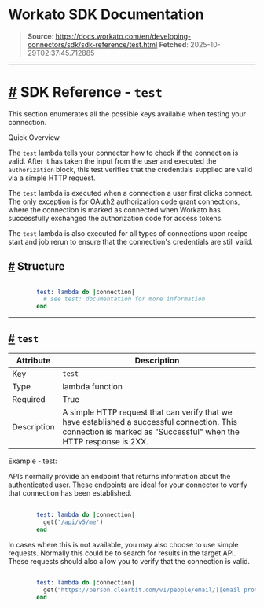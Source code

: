 # Workato SDK Documentation

> **Source**: https://docs.workato.com/en/developing-connectors/sdk/sdk-reference/test.html
> **Fetched**: 2025-10-29T02:37:45.712885

---

# [#](<#sdk-reference-test>) SDK Reference - `test`

This section enumerates all the possible keys available when testing your connection.

Quick Overview

The `test` lambda tells your connector how to check if the connection is valid. After it has taken the input from the user and executed the `authorization` block, this test verifies that the credentials supplied are valid via a simple HTTP request.

The `test` lambda is executed when a connection a user first clicks connect. The only exception is for OAuth2 authorization code grant connections, where the connection is marked as connected when Workato has successfully exchanged the authorization code for access tokens.

The `test` lambda is also executed for all types of connections upon recipe start and job rerun to ensure that the connection's credentials are still valid.

## [#](<#structure>) Structure
```ruby
 
        test: lambda do |connection|
          # see test: documentation for more information
        end


```

* * *

## [#](<#test>) `test`

Attribute | Description  
---|---  
Key | `test`  
Type | lambda function  
Required | True  
Description | A simple HTTP request that can verify that we have established a successful connection. This connection is marked as "Successful" when the HTTP response is 2XX.  
Example - test:

APIs normally provide an endpoint that returns information about the authenticated user. These endpoints are ideal for your connector to verify that connection has been established.
```ruby
 
        test: lambda do |connection|
          get('/api/v5/me')
        end


```

In cases where this is not available, you may also choose to use simple requests. Normally this could be to search for results in the target API. These requests should also allow you to verify that the connection is valid.
```ruby
 
        test: lambda do |connection|
          get("https://person.clearbit.com/v1/people/email/[[email protected]](</cdn-cgi/l/email-protection>)")
        end


```
